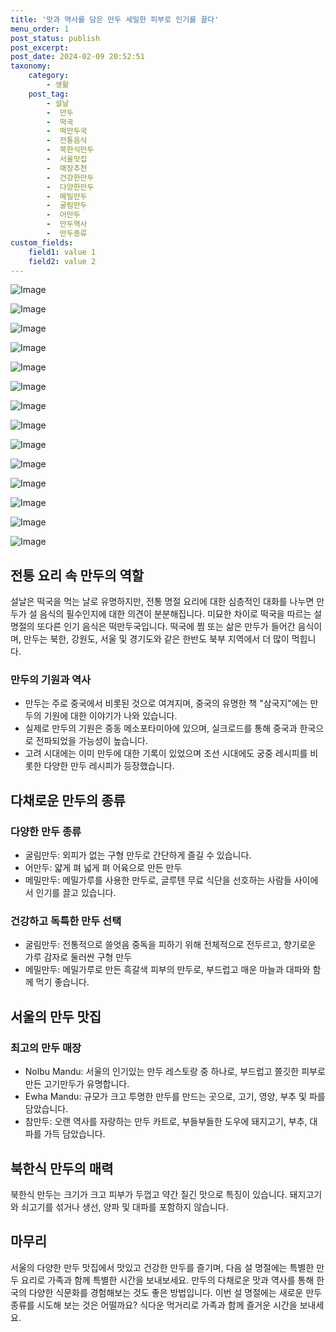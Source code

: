 ```yaml
---
title: '맛과 역사를 담은 만두 세밀한 피부로 인기를 끌다'
menu_order: 1
post_status: publish
post_excerpt: 
post_date: 2024-02-09 20:52:51
taxonomy:
    category:
        - 생활
    post_tag:
        - 설날
        -  만두
        -  떡국
        -  떡만두국
        -  전통음식
        -  북한식만두
        -  서울맛집
        -  매장추천
        -  건강한만두
        -  다양한만두
        -  메밀만두
        -  굴림만두
        -  어만두
        -  만두역사
        -  만두종류
custom_fields:
    field1: value 1
    field2: value 2
---
```


![Image](https://imgnews.pstatic.net/image/640/2024/02/09/0000049820_001_20240209174801661.jpg?type=w647)

![Image](https://imgnews.pstatic.net/image/640/2024/02/09/0000049820_002_20240209174801720.jpg?type=w647)

![Image](https://imgnews.pstatic.net/image/640/2024/02/09/0000049820_003_20240209174801795.jpg?type=w647)

![Image](https://imgnews.pstatic.net/image/640/2024/02/09/0000049820_004_20240209174801849.jpg?type=w647)

![Image](https://imgnews.pstatic.net/image/640/2024/02/09/0000049820_005_20240209174801934.jpg?type=w647)

![Image](https://imgnews.pstatic.net/image/640/2024/02/09/0000049820_006_20240209174802038.jpg?type=w647)

![Image](https://imgnews.pstatic.net/image/640/2024/02/09/0000049820_007_20240209174802106.jpg?type=w647)

![Image](https://imgnews.pstatic.net/image/640/2024/02/09/0000049820_008_20240209174802201.jpg?type=w647)

![Image](https://imgnews.pstatic.net/image/640/2024/02/09/0000049820_009_20240209174802268.jpg?type=w647)

![Image](https://imgnews.pstatic.net/image/640/2024/02/09/0000049820_010_20240209174802340.jpg?type=w647)

![Image](https://imgnews.pstatic.net/image/640/2024/02/09/0000049820_011_20240209174802415.jpg?type=w647)

![Image](https://imgnews.pstatic.net/image/640/2024/02/09/0000049820_012_20240209174802514.jpg?type=w647)

![Image](https://imgnews.pstatic.net/image/640/2024/02/09/0000049820_013_20240209174802594.jpg?type=w647)

![Image](https://imgnews.pstatic.net/image/640/2024/02/09/0000049820_014_20240209174802665.jpg?type=w647)

## 전통 요리 속 만두의 역할
설날은 떡국을 먹는 날로 유명하지만, 전통 명절 요리에 대한 심층적인 대화를 나누면 만두가 설 음식의 필수인지에 대한 의견이 분분해집니다. 미묘한 차이로 떡국을 따르는 설 명절의 또다른 인기 음식은 떡만두국입니다. 떡국에 찜 또는 삶은 만두가 들어간 음식이며, 만두는 북한, 강원도, 서울 및 경기도와 같은 한반도 북부 지역에서 더 많이 먹힙니다.
### 만두의 기원과 역사
- 만두는 주로 중국에서 비롯된 것으로 여겨지며, 중국의 유명한 책 "삼국지"에는 만두의 기원에 대한 이야기가 나와 있습니다.
- 실제로 만두의 기원은 중동 메소포타미아에 있으며, 실크로드를 통해 중국과 한국으로 전파되었을 가능성이 높습니다.
- 고려 시대에는 이미 만두에 대한 기록이 있었으며 조선 시대에도 궁중 레시피를 비롯한 다양한 만두 레시피가 등장했습니다.
## 다채로운 만두의 종류
### 다양한 만두 종류
- 굴림만두: 외피가 없는 구형 만두로 간단하게 즐길 수 있습니다.
- 어만두: 얇게 펴 넓게 펴 어육으로 만든 만두
- 메밀만두: 메밀가루를 사용한 만두로, 글루텐 무료 식단을 선호하는 사람들 사이에서 인기를 끌고 있습니다.
### 건강하고 독특한 만두 선택
- 굴림만두: 전통적으로 쓸엇음 중독을 피하기 위해 전체적으로 전두르고, 향기로운 가루 감자로 둘러싼 구형 만두
- 메밀만두: 메밀가루로 만든 흑갈색 피부의 만두로, 부드럽고 매운 마늘과 대파와 함께 먹기 좋습니다.
## 서울의 만두 맛집
### 최고의 만두 매장
- Nolbu Mandu: 서울의 인기있는 만두 레스토랑 중 하나로, 부드럽고 쫄깃한 피부로 만든 고기만두가 유명합니다.
- Ewha Mandu: 규모가 크고 투명한 만두를 만드는 곳으로, 고기, 영양, 부추 및 파를 담았습니다.
- 참만두: 오랜 역사를 자랑하는 만두 카트로, 부들부들한 도우에 돼지고기, 부추, 대파를 가득 담았습니다.
## 북한식 만두의 매력
북한식 만두는 크기가 크고 피부가 두껍고 약간 질긴 맛으로 특징이 있습니다. 돼지고기와 쇠고기를 섞거나 생선, 양파 및 대파를 포함하지 않습니다. 
## 마무리
서울의 다양한 만두 맛집에서 맛있고 건강한 만두를 즐기며, 다음 설 명절에는 특별한 만두 요리로 가족과 함께 특별한 시간을 보내보세요. 만두의 다채로운 맛과 역사를 통해 한국의 다양한 식문화를 경험해보는 것도 좋은 방법입니다. 이번 설 명절에는 새로운 만두 종류를 시도해 보는 것은 어떨까요? 식다운 먹거리로 가족과 함께 즐거운 시간을 보내세요.

